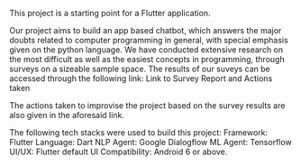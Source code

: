 This project is a starting point for a Flutter application.

Our project aims to build an app based chatbot, which answers the major doubts related to computer programming in general, with special emphasis given on the python language. We have conducted extensive research on the most difficult as well as the easiest concepts in programming, through surveys on a sizeable sample space. The results of our suveys can be accessed through the following link: Link to Survey Report and Actions taken

The actions taken to improvise the project based on the survey results are also given in the aforesaid link.

The following tech stacks were used to build this project: Framework: Flutter Language: Dart NLP Agent: Google Dialogflow ML Agent: Tensorflow UI/UX: Flutter default UI Compatibility: Android 6 or above.
